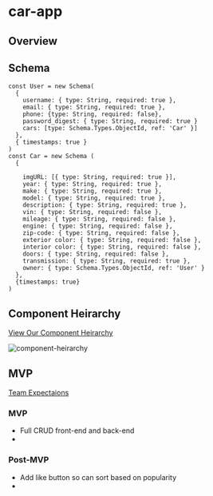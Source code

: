 # car-app

## Overview



## Schema

```
const User = new Schema(
  {
    username: { type: String, required: true },
    email: { type: String, required: true },
    phone: {type: String, required: false},
    password_digest: { type: String, required: true }
    cars: [type: Schema.Types.ObjectId, ref: 'Car' }]
  },
  { timestamps: true }
)
const Car = new Schema (
  {

    imgURL: [{ type: String, required: true }], 
    year: { type: String, required: true },
    make: { type: String, required: true },
    model: { type: String, required: true },
    description: { type: String, required: true },
    vin: { type: String, required: false },
    mileage: { type: String, required: false },
    engine: { type: String, required: false },
    zip-code: { type: String, required: false },
    exterior color: { type: String, required: false },
    interior color: { type: String, required: false },
    doors: { type: String, required: false },
    transmission: { type: String, required: true },
    owner: { type: Schema.Types.ObjectId, ref: 'User' }
  },
  {timestamps: true}
)

```

## Component Heirarchy

[View Our Component Heirarchy](https://whimsical.com/sunday-drivers-FFbtYjfqVSFwRN7yiLmyeS)

![component-heirarchy](https://i.imgur.com/oWCkug6.png)

## MVP
[Team Expectaions](https://docs.google.com/document/d/1VPXGLWwFamYNK0Q5F6n829gybiaFZiUmm2Mh0GRq1Xo/edit)
### MVP
* Full CRUD front-end and back-end
* 
### Post-MVP
* Add like button so can sort based on popularity
* 
